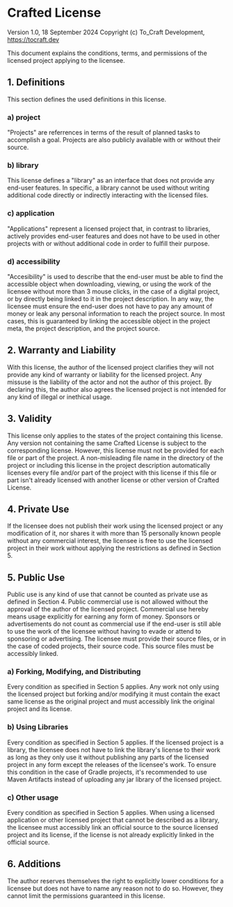 # Crafted License
Version 1.0, 18 September 2024
Copyright (c) To_Craft Development, https://tocraft.dev

This document explains the conditions, terms, and permissions of the licensed project applying to the licensee.

## 1. Definitions
This section defines the used definitions in this license.

### a) project
"Projects" are referrences in terms of the result of planned tasks to accomplish a goal. Projects are also publicly available with or without their source.

### b) library
This license defines a "library" as an interface that does not provide any end-user features. In specific, a library cannot be used without writing additional code directly or indirectly interacting with the licensed files.

### c) application
"Applications" represent a licensed project that, in contrast to libraries, actively provides end-user features and does not have to be used in other projects with or without additional code in order to fulfill their purpose.

### d) accessibility
"Accesibility" is used to describe that the end-user must be able to find the accessible object when downloading, viewing, or using the work of the licensee without more than 3 mouse clicks, in the case of a digital project, or by directly being linked to it in the project description. In any way, the licensee must ensure the end-user does not have to pay any amount of money or leak any personal information to reach the project source.
In most cases, this is guaranteed by linking the accessible object in the project meta, the project description, and the project source.

## 2. Warranty and Liability
With this license, the author of the licensed project clarifies they will not provide any kind of warranty or liability for the licensed project. Any missuse is the liability of the actor and not the author of this project. By declaring this, the author also agrees the licensed project is not intended for any kind of illegal or inethical usage.

## 3. Validity
This license only applies to the states of the project containing this license. Any version not containing the same Crafted License is subject to the corresponding license. However, this license must not be provided for each file or part of the project. A non-misleading file name in the directory of the project or including this license in the project description automatically licenses every file and/or part of the project with this license if this file or part isn't already licensed with another license or other version of Crafted License.

## 4. Private Use
If the licensee does not publish their work using the licensed project or any modification of it, nor shares it with more than 15 personally known people without any commercial interest, the licensee is free to use the licensed project in their work without applying the restrictions as defined in Section 5.

## 5. Public Use
Public use is any kind of use that cannot be counted as private use as defined in Section 4.
Public commercial use is not allowed without the approval of the author of the licensed project. Commercial use hereby means usage explicitly for earning any form of money. Sponsors or advertisements do not count as commercial use if the end-user is still able to use the work of the licensee without having to evade or attend to sponsoring or advertising.
The licensee must provide their source files, or in the case of coded projects, their source code.
This source files must be accessibly linked.

### a) Forking, Modifying, and Distributing
Every condition as specified in Section 5 applies.
Any work not only using the licensed project but forking and/or modifying it must contain the exact same license as the original project and must accessibly link the original project and its license.

### b) Using Libraries
Every condition as specified in Section 5 applies.
If the licensed project is a library, the licensee does not have to link the library's license to their work as long as they only use it without publishing any parts of the licensed project in any form except the releases of the licensee's work. To ensure this condition in the case of Gradle projects, it's recommended to use Maven Artifacts instead of uploading any jar library of the licensed project.

### c) Other usage
Every condition as specified in Section 5 applies.
When using a licensed application or other licensed project that cannot be described as a library, the licensee must accessibly link an official source to the source licensed project and its license, if the license is not already explicitly linked in the official source.

## 6. Additions
The author reserves themselves the right to explicitly lower conditions for a licensee but does not have to name any reason not to do so. However, they cannot limit the permissions guaranteed in this license. 